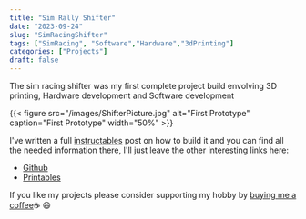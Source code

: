 ```yaml
---
title: "Sim Rally Shifter"
date: "2023-09-24"
slug: "SimRacingShifter"
tags: ["SimRacing", "Software","Hardware","3dPrinting"]
categories: ["Projects"]
draft: false
---
```


The sim racing shifter was my first complete project build envolving 3D printing, Hardware development and Software development

{{< figure src="/images/ShifterPicture.jpg" alt="First Prototype" caption="First Prototype" width="50%" >}}

I've written a full [instructables] post on how to build it and you can find all the needed information there, I'll just leave the other interesting links here:


- [Github]
- [Printables]

If you like my projects please consider supporting my hobby by [buying me a coffee][buymeacoffee]:coffee: :smile:

[buymeacoffee]: https://buymeacoffee.com/Carlos4lmeida

[instructables]: https://www.instructables.com/A-Sequential-Gear-Shifter-for-Simracing/
[Github]: https://github.com/CarlosAlmeida4/StandaloneShifter
[Printables]: https://www.printables.com/model/585572-sim-racing-shifter
